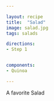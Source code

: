 ```yaml
---

layout: recipe
title:  "Salad"
image: salad.jpg
tags: salads

directions:
- Step 1


components:
- Quinoa

---
```


A favorite Salad